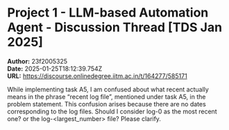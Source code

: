 # Project 1 - LLM-based Automation Agent - Discussion Thread [TDS Jan 2025]

**Author:** 23f2005325  
**Date:** 2025-01-25T18:12:39.754Z  
**URL:** https://discourse.onlinedegree.iitm.ac.in/t/164277/585171

While implementing task A5, I am confused about what recent actually means in the phrase “recent log file”, mentioned under task A5, in the problem statement. This confusion arises because there are no dates corresponding to the log files. Should I consider log-0 as the most recent one? or the log-<largest_number> file? Please clarify.
